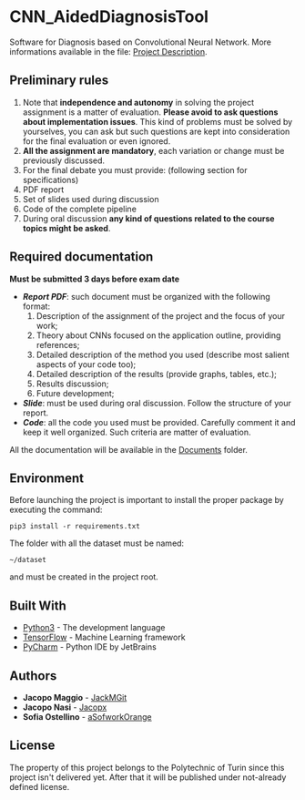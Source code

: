 # CNN_AidedDiagnosisTool
Software for Diagnosis based on Convolutional Neural Network.
More informations available in the file: [Project Description](ProjectDescription.pdf).

## Preliminary rules
1. Note that **independence and autonomy** in solving the project assignment is a matter of evaluation. **Please avoid to ask questions about implementation issues**. This kind of problems must be solved by yourselves, you can ask but such questions are kept into consideration for the final evaluation or even ignored.
2. **All the assignment are mandatory**, each variation or change must be previously discussed.
3. For the final debate you must provide: (following section for specifications)
  1. PDF report
  2. Set of slides used during discussion
  3. Code of the complete pipeline
4. During oral discussion **any kind of questions related to the course topics might be asked**.

## Required documentation
**Must be submitted 3 days before exam date**
* **_Report PDF_**: such document must be organized with the following format:
  1. Description of the assignment of the project and the focus of your work;
  2. Theory about CNNs focused on the application outline, providing references;
  3. Detailed description of the method you used (describe most salient aspects of your code too);
  4. Detailed description of the results (provide graphs, tables, etc.);
  5. Results discussion;
  6. Future development;
* **_Slide_**: must be used during oral discussion. Follow the structure of your report.
* **_Code_**: all the code you used must be provided. Carefully comment it and keep it well organized. Such criteria are matter of evaluation.

All the documentation will be available in the [Documents](documents/) folder.

## Environment
Before launching the project is important to install the proper package by executing the command:
```
pip3 install -r requirements.txt
```
The folder with all the dataset must be named:
```
~/dataset
```
and must be created in the project root.

## Built With

* [Python3](https://www.python.org/) - The development language
* [TensorFlow](https://www.tensorflow.org/) - Machine Learning framework
* [PyCharm](https://www.jetbrains.com/pycharm/) - Python IDE by JetBrains

## Authors
* **Jacopo Maggio** - [JackMGit](https://github.com/JackMGit)
* **Jacopo Nasi** - [Jacopx](https://github.com/Jacopx)
* **Sofia Ostellino** - [aSofworkOrange](https://github.com/aSofworkOrange)

## License

The property of this project belongs to the Polytechnic of Turin since this project isn't delivered yet. After that it will be published under not-already defined license.
